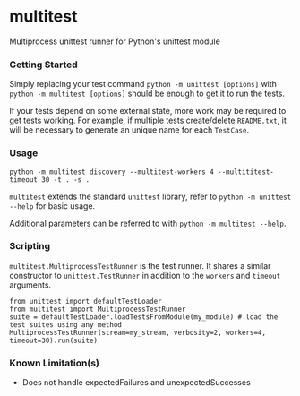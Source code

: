# multitest
 Multiprocess unittest runner for Python's unittest module

### Getting Started

Simply replacing your test command `python -m unittest [options]` with `python -m multitest [options]` should be enough to get it to run the tests.

If your tests depend on some external state, more work may be required to get tests working. For example, if multiple tests create/delete `README.txt`, it will be necessary to generate an unique name for each `TestCase`.

### Usage

    python -m multitest discovery --multitest-workers 4 --multititest-timeout 30 -t . -s .

`multitest` extends the standard `unittest` library, refer to `python -m unittest --help` for basic usage.

Additional parameters can be referred to with `python -m multitest --help`.

### Scripting

`multitest.MultiprocessTestRunner` is the test runner. It shares a similar constructor to `unittest.TestRunner` in addition to the `workers` and `timeout` arguments.

    from unittest import defaultTestLoader
    from multitest import MultiprocessTestRunner
    suite = defaultTestLoader.loadTestsFromModule(my_module) # load the test suites using any method
    MultiprocessTestRunner(stream=my_stream, verbosity=2, workers=4, timeout=30).run(suite)

### Known Limitation(s)
* Does not handle expectedFailures and unexpectedSuccesses
